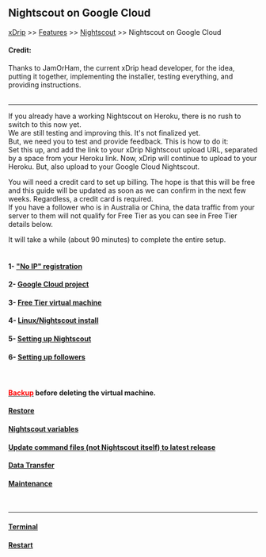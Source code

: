## Nightscout on Google Cloud  
[xDrip](../../README.md) >> [Features](../Features_page) >> [Nightscout](../Nightscout_page) >> Nightscout on Google Cloud  
  
#### **Credit:**    
Thanks to JamOrHam, the current xDrip head developer, for the idea, putting it together, implementing the installer, testing everything, and providing instructions.  
<br/>  
  
---  
  
If you already have a working Nightscout on Heroku, there is no rush to switch to this now yet.  
We are still testing and improving this.  It's not finalized yet.  
But, we need you to test and provide feedback.  This is how to do it:  
Set this up, and add the link to your xDrip Nightscout upload URL, separated by a space from your Heroku link.  Now, xDrip will continue to upload to your Heroku.  But, also upload to your Google Cloud Nightscout.
  
You will need a credit card to set up billing.  The hope is that this will be free and this guide will be updated as soon as we can confirm in the next few weeks.  Regardless, a credit card is required.  
If you have a follower who is in Australia or China, the data traffic from your server to them will not qualify for Free Tier as you can see in Free Tier details below.  
  
It will take a while (about 90 minutes) to complete the entire setup.  
<br/>  
  
#### 1- ["No IP" registration](./noip_com)
#### 2- [Google Cloud project](./NS_GCProject)
#### 3- [Free Tier virtual machine](./NS_FreeTier)
#### 4- [Linux/Nightscout install](./NS_Install)
#### 5- [Setting up Nightscout](./NS_setup)
#### 6- [Setting up followers](./NS_Followers)  
<br/>  
  
#### [<span style="color:red">Backup</span>](./DatabaseBackup.md) before deleting the virtual machine.
#### [Restore](./DatabaseRestore.md)
#### [Nightscout variables](./NS_Variables)
#### [Update command files (not Nightscout itself) to latest release](./NS_SyncExecutables)
#### [Data Transfer](./NS_Transfer)
#### [Maintenance](./Maintenance)
<br/>  
  
---  
  
#### [Terminal](./Terminal)
#### [Restart](./Restart)
  
